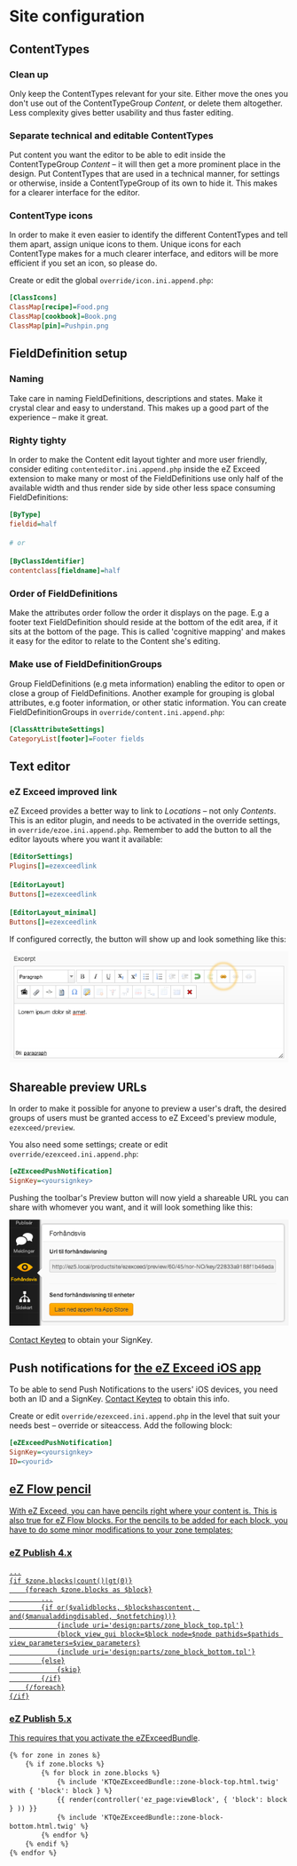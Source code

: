 Site configuration
==================

## <a id="site-configuration-content-types" href="#site-configuration-content-types"></a> ContentTypes

### Clean up

Only keep the ContentTypes relevant for your site. Either move the ones you don't use out of the ContentTypeGroup *Content*, or delete them altogether. Less complexity gives better usability and thus faster editing.

### Separate technical and editable ContentTypes

Put content you want the editor to be able to edit inside the ContentTypeGroup *Content* – it will then get a more prominent place in the design. Put ContentTypes that are used in a technical manner, for settings or otherwise, inside a ContentTypeGroup of its own to hide it. This makes for a clearer interface for the editor.

### ContentType icons

In order to make it even easier to identify the different ContentTypes and tell them apart, assign unique icons to them. Unique icons for each ContentType makes for a much clearer interface, and editors will be more efficient if you set an icon, so please do.

Create or edit the global `override/icon.ini.append.php`:

```ini
[ClassIcons]
ClassMap[recipe]=Food.png
ClassMap[cookbook]=Book.png
ClassMap[pin]=Pushpin.png
```

<!-- [Full overview of the available icons](src/03/01-icons-available.md). -->

## <a id="site-configuration-field-definition-setup" href="#site-configuration-field-definition-setup"></a> FieldDefinition setup

### Naming

Take care in naming FieldDefinitions, descriptions and states. Make it crystal clear and easy to understand. This makes up a good part of the experience – make it great.

### Righty tighty

In order to make the Content edit layout tighter and more user friendly, consider editing `contenteditor.ini.append.php` inside the eZ Exceed extension to make many or most of the FieldDefinitions use only half of the available width and thus render side by side other less space consuming FieldDefinitions:

```ini
[ByType]
fieldid=half

# or

[ByClassIdentifier]
contentclass[fieldname]=half
```

### Order of FieldDefinitions

Make the attributes order follow the order it displays on the page. E.g a footer text FieldDefinition should reside at the bottom of the edit area, if it sits at the bottom of the page. This is called 'cognitive mapping' and makes it easy for the editor to relate to the Content she's editing.

### Make use of FieldDefinitionGroups

Group FieldDefinitions (e.g meta information) enabling the editor to open or close a group of FieldDefinitions. Another example for grouping is global attributes, e.g footer information, or other static information. You can create FieldDefinitionGroups in `override/content.ini.append.php`:

```ini
[ClassAttributeSettings]
CategoryList[footer]=Footer fields
```

## <a id="site-configuration-text-editor" href="#site-configuration-text-editor"></a> Text editor

### eZ Exceed improved link

eZ Exceed provides a better way to link to *Locations* – not only *Contents*. This is an editor plugin, and needs to be activated in the override settings, in `override/ezoe.ini.append.php`. Remember to add the button to all the editor layouts where you want it available:

```ini
[EditorSettings]
Plugins[]=ezexceedlink

[EditorLayout]
Buttons[]=ezexceedlink

[EditorLayout_minimal]
Buttons[]=ezexceedlink
```

If configured correctly, the button will show up and look something like this:

<img src="assets/img/02-improved-link.png" alt="eZ Exceed improved link">

## <a id="site-configuration-preview-url" href="#site-configuration-preview-url"></a> Shareable preview URLs

In order to make it possible for anyone to preview a user's draft, the desired groups of users must be granted access to eZ Exceed's preview module, `ezexceed/preview`.

You also need some settings; create or edit `override/ezexceed.ini.append.php`:

```ini
[eZExceedPushNotification]
SignKey=<yoursignkey>
```

Pushing the toolbar's Preview button will now yield a shareable URL you can share with whomever you want, and it will look something like this:

<img src="assets/img/03-shareable-preview-url.png" alt="Shareable preview URL">

[Contact Keyteq](mailto:support@keyteq.no "Send email to support@keyteq.no") to obtain your SignKey.

## <a id="site-configuration-push-notifications" href="#site-configuration-push-notifications"></a> Push notifications for [the eZ Exceed iOS app](https://itunes.apple.com/app/id567405821 "Exceed at iTunes App Store")

To be able to send Push Notifications to the users' iOS devices, you need both an ID and a SignKey. [Contact Keyteq](mailto:support@keyteq.no "Send email to support@keyteq.no") to obtain this info.

Create or edit `override/ezexceed.ini.append.php` in the level that suit your needs best – override or siteaccess. Add the following block:

```ini
[eZExceedPushNotification]
SignKey=<yoursignkey>
ID=<yourid>
```

## <a id="site-configuration-ezflow-pencil" href="#ite-configuration-ezflow-pencil"> eZ Flow pencil

With eZ Exceed, you can have pencils right where your content is. This is also true for eZ Flow blocks. For the pencils to be added for each block, you have to do some minor modifications to your zone templates;

### eZ Publish 4.x

```jinja
...
{if $zone.blocks|count()|gt(0)}
    {foreach $zone.blocks as $block}
        ...
        {if or($validblocks, $blockshascontent, and($manualaddingdisabled, $notfetching))}
            {include uri='design:parts/zone_block_top.tpl'}
            {block_view_gui block=$block node=$node pathids=$pathids view_parameters=$view_parameters}
            {include uri='design:parts/zone_block_bottom.tpl'}
        {else}
            {skip}
        {/if}
    {/foreach}
{/if}
```

### eZ Publish 5.x

This requires that you activate the <a href="https://github.com/KeyteqLabs/eZExceedBundle">eZExceedBundle</a>.

```jinja
{% for zone in zones ‰}
    {% if zone.blocks %}
        {% for block in zone.blocks %}
            {% include 'KTQeZExceedBundle::zone-block-top.html.twig' with { 'block': block } %}
            {{ render(controller('ez_page:viewBlock', { 'block': block } )) }}
            {% include 'KTQeZExceedBundle::zone-block-bottom.html.twig' %}
        {% endfor %}
    {% endif %}
{% endfor %}
```
